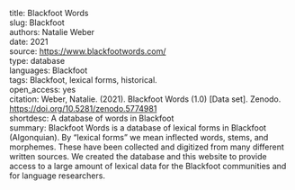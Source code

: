 title: Blackfoot Words  
slug: Blackfoot  
authors: Natalie Weber  
date: 2021  
source: https://www.blackfootwords.com/   
type: database  
languages: Blackfoot  
tags: Blackfoot, lexical forms, historical.  
open_access: yes  
citation: Weber, Natalie. (2021). Blackfoot Words (1.0) [Data set]. Zenodo. https://doi.org/10.5281/zenodo.5774981   
shortdesc: A database of words in Blackfoot  
summary: Blackfoot Words is a database of lexical forms in Blackfoot (Algonquian). By “lexical forms” we mean inflected words, stems, and morphemes. These have been collected and digitized from many different written sources. We created the database and this website to provide access to a large amount of lexical data for the Blackfoot communities and for language researchers.  

